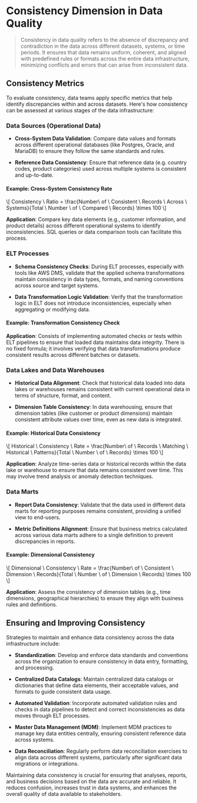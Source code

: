 # Consistency Dimension in Data Quality
>
> Consistency in data quality refers to the absence of discrepancy and contradiction in the data across different datasets, systems, or time periods. It ensures that data remains uniform, coherent, and aligned with predefined rules or formats across the entire data infrastructure, minimizing conflicts and errors that can arise from inconsistent data.

## Consistency Metrics

To evaluate consistency, data teams apply specific metrics that help identify discrepancies within and across datasets. Here's how consistency can be assessed at various stages of the data infrastructure:

### Data Sources (Operational Data)

* **Cross-System Data Validation**:
  Compare data values and formats across different operational databases (like Postgres, Oracle, and MariaDB) to ensure they follow the same standards and rules.

* **Reference Data Consistency**:
  Ensure that reference data (e.g. country codes, product categories) used across multiple systems is consistent and up-to-date.

#### Example: Cross-System Consistency Rate

\\[ Consistency \ Ratio = \frac{Number\ of \ Consistent \ Records \ Across \ Systems}{Total \ Number \ of \ Compared \ Records} \times 100 \\]

**Application**: Compare key data elements (e.g., customer information, and product details) across different operational systems to identify inconsistencies. SQL queries or data comparison tools can facilitate this process.

### ELT Processes

* **Schema Consistency Checks**:
  During ELT processes, especially with tools like AWS DMS, validate that the applied schema transformations maintain consistency in data types, formats, and naming conventions across source and target systems.

* **Data Transformation Logic Validation**:
  Verify that the transformation logic in ELT does not introduce inconsistencies, especially when aggregating or modifying data.

#### Example: Transformation Consistency Check

**Application**: Consists of implementing automated checks or tests within ELT pipelines to ensure that loaded data maintains data integrity. There is no fixed formula; it involves verifying that data transformations produce consistent results across different batches or datasets.

### Data Lakes and Data Warehouses

* **Historical Data Alignment**:
  Check that historical data loaded into data lakes or warehouses remains consistent with current operational data in terms of structure, format, and content.

* **Dimension Table Consistency**:
  In data warehousing, ensure that dimension tables (like customer or product dimensions) maintain consistent attribute values over time, even as new data is integrated.

#### Example: Historical Data Consistency

\\[ Historical \ Consistency \ Rate = \frac{Number\ of \ Records \ Matching \ Historical \ Patterns}{Total \ Number \ of \ Records} \times 100 \\]

**Application**: Analyze time-series data or historical records within the data lake or warehouse to ensure that data remains consistent over time. This may involve trend analysis or anomaly detection techniques.

### Data Marts

* **Report Data Consistency**:
  Validate that the data used in different data marts for reporting purposes remains consistent, providing a unified view to end-users.

* **Metric Definitions Alignment**:
  Ensure that business metrics calculated across various data marts adhere to a single definition to prevent discrepancies in reports.

#### Example: Dimensional Consistency

\\[ Dimensional \ Consistency \ Rate = \frac{Number\ of \ Consistent \ Dimension \ Records}{Total \ Number \ of \ Dimension \ Records} \times 100 \\]

**Application**: Assess the consistency of dimension tables (e.g., time dimensions, geographical hierarchies) to ensure they align with business rules and definitions.

## Ensuring and Improving Consistency

Strategies to maintain and enhance data consistency across the data infrastructure include:

* **Standardization**:
  Develop and enforce data standards and conventions across the organization to ensure consistency in data entry, formatting, and processing.

* **Centralized Data Catalogs**:
  Maintain centralized data catalogs or dictionaries that define data elements, their acceptable values, and formats to guide consistent data usage.

* **Automated Validation**:
  Incorporate automated validation rules and checks in data pipelines to detect and correct inconsistencies as data moves through ELT processes.

* **Master Data Management (MDM)**:
  Implement MDM practices to manage key data entities centrally, ensuring consistent reference data across systems.

* **Data Reconciliation**:
  Regularly perform data reconciliation exercises to align data across different systems, particularly after significant data migrations or integrations.

Maintaining data consistency is crucial for ensuring that analyses, reports, and business decisions based on the data are accurate and reliable. It reduces confusion, increases trust in data systems, and enhances the overall quality of data available to stakeholders.
